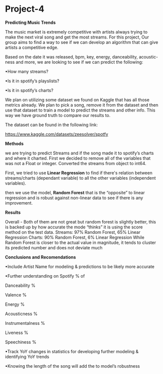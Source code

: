 # Project-4
**Predicting Music Trends**

The music market is extremely competitive with artists always trying to make the next viral song and get the most streams. For this project, Our group aims to find a way to see if we can develop an algorithm that can give artists a competitive edge. 

 Based on the date it was released, bpm, key, energy, danceability, acoustic-ness and more, we are looking to see if we can predict the following:
 
•How many streams?

•Is it in spotify’s playslists?

•Is it in spotify’s charts?

We plan on utilizing some dataset we found on Kaggle that has all those metrics already. We plan to pick a song, remove it from the dataset and then use that dataset to train a model to predict the streams and other info. This way we have ground truth to compare our results to.


The dataset can be found in the following link:

https://www.kaggle.com/datasets/zeesolver/spotfy

**Methods**

we are trying to predict Streams and if the song made it to spotify’s charts and where it charted.
First we decided to remove all of the variables that was not a
Float or integer.
Converted the streams from object to int64.

First, we tried to use **Linear Regression** to find if there's 
relation between streams/charts (dependant variable) to all 
the other variables (independent variables).

then we use the model, **Random Forest**  that is the “opposite” to linear regression and is robust 
against non-linear data to see if there is any improvement.

**Results**

Overall - Both of them are not great but random forest is slightly better, this is backed up 
by how accurate the mode “thinks” it is using the score method on the test data.
Streams: 97% Random Forest, 65% Linear Regression
Charts: 90% Random Forest, 6% Linear Regression
While Random Forest is closer to the actual value in magnitude, it tends to
cluster its predicted number and does not deviate much

**Conclusions and Recomendations**

•Include Artist Name for modeling & predictions to be likely more accurate

•Further understanding on Spotify % of

   Danceability %
   
   Valence %
   
   Energy %
   
   Acousticness %
   
   Instrumentalness %
   
   Liveness %
   
   Speechiness %
   
•Track YoY changes in statistics for developing further modeling & identifying YoY trends

•Knowing the length of the song will add the to model’s robustness








